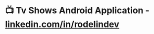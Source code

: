 # 📺 Tv Shows Android Application - [linkedin.com/in/rodelindev](https://www.linkedin.com/in/rdiprebivieca/)
